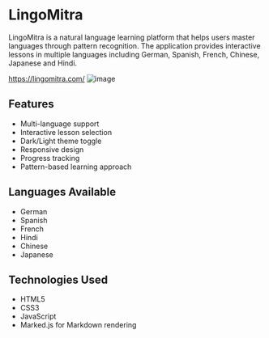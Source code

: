 
# LingoMitra

LingoMitra is a natural language learning platform that helps users master languages through pattern recognition. The application provides interactive lessons in multiple languages including German, Spanish, French, Chinese, Japanese and Hindi.

https://lingomitra.com/
![image](https://github.com/user-attachments/assets/88c279b7-1f21-4761-ae28-df6d36bee784)



## Features

- Multi-language support
- Interactive lesson selection
- Dark/Light theme toggle
- Responsive design
- Progress tracking
- Pattern-based learning approach

## Languages Available

- German
- Spanish
- French
- Hindi
- Chinese
- Japanese

## Technologies Used

- HTML5
- CSS3
- JavaScript
- Marked.js for Markdown rendering
